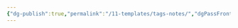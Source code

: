 ```yaml
---
{"dg-publish":true,"permalink":"/11-templates/tags-notes/","dgPassFrontmatter":true,"noteIcon":"child","created":"2025-10-18T20:16:20.458+01:00","updated":"2025-10-18T20:16:47.744+01:00"}
---
```


